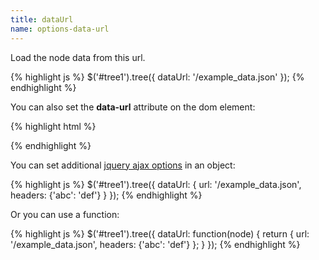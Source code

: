 ```yaml
---
title: dataUrl
name: options-data-url
---
```


Load the node data from this url.

{% highlight js %}
$('#tree1').tree({
dataUrl: '/example_data.json'
});
{% endhighlight %}

You can also set the **data-url** attribute on the dom element:

{% highlight html %}

<div id="tree1" data-url="/example_data.json"></div>
<script>
    $('#tree1').tree();
</script>
{% endhighlight %}

You can set additional [jquery ajax options](http://api.jquery.com/jQuery.ajax/) in an object:

{% highlight js %}
$('#tree1').tree({
dataUrl: {
url: '/example_data.json',
headers: {'abc': 'def'}
}
});
{% endhighlight %}

Or you can use a function:

{% highlight js %}
$('#tree1').tree({
dataUrl: function(node) {
return {
url: '/example_data.json',
headers: {'abc': 'def'}
};
}
});
{% endhighlight %}
